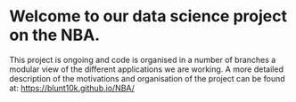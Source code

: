 # Welcome to our data science project on the NBA.

This project is ongoing and code is organised in a number of branches a modular view of the different applications we are working. A more detailed description of the motivations and organisation of the project can be found at: https://blunt10k.github.io/NBA/
